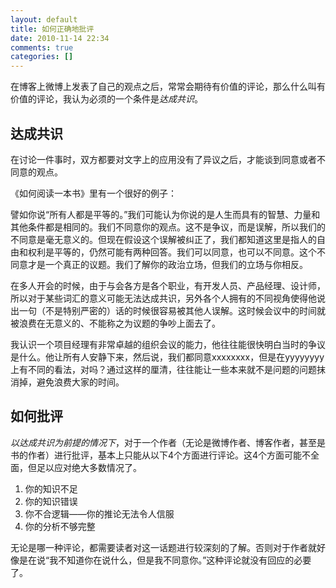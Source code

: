 ```yaml
---
layout: default
title: 如何正确地批评
date: 2010-11-14 22:34
comments: true
categories: []
---
```

在博客上微博上发表了自己的观点之后，常常会期待有价值的评论，那么什么叫有价值的评论，我认为必须的一个条件是<em>达成共识</em>。
<h2>达成共识</h2>
在讨论一件事时，双方都要对文字上的应用没有了异议之后，才能谈到同意或者不同意的观点。

《如何阅读一本书》里有一个很好的例子：

譬如你说“所有人都是平等的。”我们可能认为你说的是人生而具有的智慧、力量和其他条件都是相同的。我们不同意你的观点。这不是争议，而是误解，所以我们的不同意是毫无意义的。但现在假设这个误解被纠正了，我们都知道这里是指人的自由和权利是平等的，仍然可能有两种回答。我们可以同意，也可以不同意。这个不同意才是一个真正的议题。我们了解你的政治立场，但我们的立场与你相反。



在多人开会的时候，由于与会各方是各个职业，有开发人员、产品经理、设计师，所以对于某些词汇的意义可能无法达成共识，另外各个人拥有的不同视角使得他说出一句（不是特别严密的）话的时候很容易被其他人误解。这时候会议中的时间就被浪费在无意义的、不能称之为议题的争吵上面去了。

我认识一个项目经理有非常卓越的组织会议的能力，他往往能很快明白当时的争议是什么。他让所有人安静下来，然后说，我们都同意xxxxxxxx，但是在yyyyyyyy上有不同的看法，对吗？通过这样的厘清，往往能让一些本来就不是问题的问题抹消掉，避免浪费大家的时间。
<h2>如何批评</h2>
<em>以达成共识为前提的情况下</em>，对于一个作者（无论是微博作者、博客作者，甚至是书的作者）进行批评，基本上只能从以下4个方面进行评论。这4个方面可能不全面，但足以应对绝大多数情况了。
<ol>
	<li>你的知识不足</li>
	<li>你的知识错误</li>
	<li>你不合逻辑——你的推论无法令人信服</li>
	<li>你的分析不够完整</li>
</ol>
无论是哪一种评论，都需要读者对这一话题进行较深刻的了解。否则对于作者就好像是在说“我不知道你在说什么，但是我不同意你。”这种评论就没有回应的必要了。
